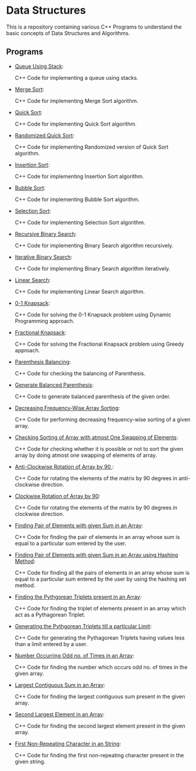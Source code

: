 # Data Structures

This is a repository containing various C++ Programs to understand the basic concepts of Data Structures and Algorithms.

## Programs

* [Queue Using Stack](https://github.com/altruistcoder/Data-Structures/blob/master/Queue/queue_using_stack.cpp):

  C++ Code for implementing a queue using stacks.

* [Merge Sort](https://github.com/altruistcoder/Data-Structures/blob/master/Sorting%20Programs/merge_sort.cpp):

  C++ Code for implementing Merge Sort algorithm.

* [Quick Sort](https://github.com/altruistcoder/Data-Structures/blob/master/Sorting%20Programs/quick_sort.cpp):

  C++ Code for implementing Quick Sort algorithm.

* [Randomized Quick Sort](https://github.com/altruistcoder/Data-Structures/blob/master/Sorting%20Programs/quick_sort_randomized.cpp):

  C++ Code for implementing Randomized version of Quick Sort algorithm.

* [Insertion Sort](https://github.com/altruistcoder/Data-Structures/blob/master/Sorting%20Programs/insertion_sort.cpp):

  C++ Code for implementing Insertion Sort algorithm.

* [Bubble Sort](https://github.com/altruistcoder/Data-Structures/blob/master/Sorting%20Programs/bubble_sort.cpp):

  C++ Code for implementing Bubble Sort algorithm.

* [Selection Sort](https://github.com/altruistcoder/Data-Structures/blob/master/Sorting%20Programs/selection_sort.cpp):

  C++ Code for implementing Selection Sort algorithm.

* [Recursive Binary Search](https://github.com/altruistcoder/Data-Structures/blob/master/Searching%20Programs/binary_search_recursive.cpp):

  C++ Code for implementing Binary Search algorithm recursively.

* [Iterative Binary Search](https://github.com/altruistcoder/Data-Structures/blob/master/Searching%20Programs/binary_search_iterative.cpp):

  C++ Code for implementing Binary Search algorithm iteratively.

* [Linear Search](https://github.com/altruistcoder/Data-Structures/blob/master/Searching%20Programs/linear_search.cpp):

  C++ Code for implementing Linear Search algorithm.

* [0-1 Knapsack](https://github.com/altruistcoder/Data-Structures/blob/master/01_knapsack.cpp):

  C++ Code for solving the 0-1 Knapsack problem using Dynamic Programming approach.

* [Fractional Knapsack](https://github.com/altruistcoder/Data-Structures/blob/master/fractional_knapsack.cpp):

  C++ Code for solving the Fractional Knapsack problem using Greedy approach. 


* [Parenthesis Balancing](https://github.com/altruistcoder/Data-Structures/blob/master/balanced_parenthesis_check.cpp):

  C++ Code for checking the balancing of Parenthesis.

* [Generate Balanced Parenthesis](https://github.com/altruistcoder/Data-Structures/blob/master/generate_parenthesis.cpp):

  C++ Code to generate balanced parenthesis of the given order.

* [Decreasing Frequency-Wise Array Sorting](https://github.com/altruistcoder/Data-Structures/blob/master/decreasing_frequency_wise_sorting.cpp):

  C++ Code for performing decreasing frequency-wise sorting of a given array.

* [Checking Sorting of Array with atmost One Swapping of Elements](https://github.com/altruistcoder/Data-Structures/blob/master/check_sort_one_swap.cpp):

  C++ Code for checking whether it is possible or not to sort the given array by doing atmost one swapping of elements of array.

* [Anti-Clockwise Rotation of Array by 90 ](https://github.com/altruistcoder/Data-Structures/blob/master/90_degree_rotate_matrix.cpp):

  C++ Code for rotating the elements of the matrix by 90 degrees in anti-clockwise direction.


* [Clockwise Rotation of Array by 90](https://github.com/altruistcoder/Data-Structures/blob/master/90_degree_rotate_matrix_clockwise.cpp):

  C++ Code for rotating the elements of the matrix by 90 degrees in clockwise direction.

* [Finding Pair of Elements with given Sum in an Array](https://github.com/altruistcoder/Data-Structures/blob/master/pair_with_given_sum.cpp):

  C++ Code for finding the pair of elements in an array whose sum is equal to a particular sum entered by the user.

* [Finding Pair of Elements with given Sum in an Array using Hashing Method](https://github.com/altruistcoder/Data-Structures/blob/master/pair_with_given_sum_hashing.cpp):

  C++ Code for finding all the pairs of elements in an array whose sum is equal to a particular sum entered by the user by using the hashing set method.

* [Finding the Pythgorean Triplets present in an Array](https://github.com/altruistcoder/Data-Structures/blob/master/find_pythagorean_triplet_in_array.cpp):

  C++ Code for finding the triplet of elements present in an array which act as a Pythagorean Triplet.

* [Generating the Pythgorean Triplets till a particular Limit](https://github.com/altruistcoder/Data-Structures/blob/master/generate_pythagorean_triplet.cpp):

  C++ Code for generating the Pythagorean Triplets having values less than a limit entered by a user.

* [Number Occurring Odd no. of Times in an Array](https://github.com/altruistcoder/Data-Structures/blob/master/number_occurring_odd_times.cpp):

  C++ Code for finding the number which occurs odd no. of times in the given array.

* [Largest Contiguous Sum in an Array](https://github.com/altruistcoder/Data-Structures/blob/master/largest_contiguous_array_sum.cpp):

  C++ Code for finding the largest contiguous sum present in the given array.

* [Second Largest Element in an Array](https://github.com/altruistcoder/Data-Structures/blob/master/second_largest_in_array.cpp):

  C++ Code for finding the second largest element present in the given array.

* [First Non-Repeating Character in an String](https://github.com/altruistcoder/Data-Structures/blob/master/first_non_repeating_character.cpp):

  C++ Code for finding the first non-repeating character present in the given string.


